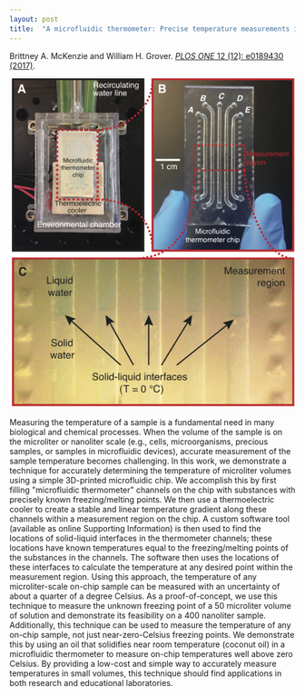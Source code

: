 ```yaml
---
layout: post
title:  "A microfluidic thermometer: Precise temperature measurements in microliter- and nanoliter-scale volumes"
---
```


Brittney A. McKenzie and William H. Grover.  [*PLOS ONE*  12 (12): e0189430 (2017)](http://journals.plos.org/plosone/article?id=10.1371/journal.pone.0189430).

<img src="/assets/microfluidic-thermometer.png">

Measuring the temperature of a sample is a fundamental need in many biological and chemical processes.  When the volume of the sample is on the microliter or nanoliter scale (e.g., cells, microorganisms, precious samples, or samples in microfluidic devices), accurate measurement of the sample temperature becomes challenging.  In this work, we demonstrate a technique for accurately determining the temperature of microliter volumes using a simple 3D-printed microfluidic chip.  We accomplish this by first filling "microfluidic thermometer" channels on the chip with substances with precisely known freezing/melting points.  We then use a thermoelectric cooler to create a stable and linear temperature gradient along these channels within a measurement region on the chip.  A custom software tool (available as online Supporting Information) is then used to find the locations of solid-liquid interfaces in the thermometer channels; these locations have known temperatures equal to the freezing/melting points of the substances in the channels.  The software then uses the locations of these interfaces to calculate the temperature at any desired point within the measurement region.  Using this approach, the temperature of any microliter-scale on-chip sample can be measured with an uncertainty of about a quarter of a degree Celsius. As a proof-of-concept, we use this technique to measure the unknown freezing point of a 50 microliter volume of solution and demonstrate its feasibility on a 400 nanoliter sample.  Additionally, this technique can be used to measure the temperature of any on-chip sample, not just near-zero-Celsius freezing points.  We demonstrate this by using an oil that solidifies near room temperature (coconut oil) in a microfluidic thermometer to measure on-chip temperatures well above zero Celsius.  By providing a low-cost and simple way to accurately measure temperatures in small volumes, this technique should find applications in both research and educational laboratories.

<div data-badge-popover="right" data-badge-type="2" data-doi="10.1371/journal.pone.0189430" class="altmetric-embed"></div>
